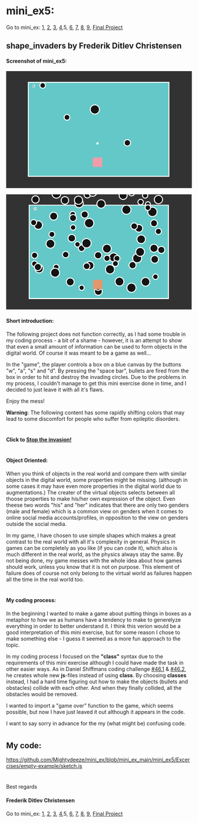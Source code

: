# mini_ex5:
Go to mini_ex:
[1](https://github.com/Mightydeeze/mini_ex/tree/mini_ex_main/mini_ex1),
[2](https://github.com/Mightydeeze/mini_ex/tree/mini_ex_main/mini_ex2),
[3](https://github.com/Mightydeeze/mini_ex/tree/mini_ex_main/mini_ex3),
[4](https://github.com/Mightydeeze/mini_ex/tree/mini_ex_main/mini_ex4),5, 
[6](https://github.com/Mightydeeze/mini_ex/tree/mini_ex_main/mini_ex6),
[7](https://github.com/Mightydeeze/mini_ex/tree/mini_ex_main/mini_ex7),
[8](https://github.com/Mightydeeze/mini_ex/tree/mini_ex_main/mini_ex8),
[9](https://github.com/Mightydeeze/mini_ex/tree/mini_ex_main/mini_ex9),
[Final Project](https://github.com/Mightydeeze/mini_ex/tree/mini_ex_main/Final%20Project)
## shape_invaders by Frederik Ditlev Christensen
#### Screenshot of mini_ex5:
![alt text](shape_invaders.png "Invasion of the shapes!")

![alt text](shape_invaders2.png "Invasion of the shapes!")
#### Short introduction:
The following project does not function correctly, as I had some trouble in my coding process - a bit of a shame - however, it is an attempt to show that even a small amount of information can be used to form objects in the digital world. Of course it was meant to be a game as well...

In the "game", the player controls a box on a blue canvas by the buttons "w", "a", "s" and "d". By pressing the "space bar", bullets are fired from the box in order to hit and destroy the invading circles. Due to the problems in my process, I couldn't manage to get this mini exercise done in time, and I decided to just leave it with all it's flaws.

Enjoy the mess!

**Warning**: The following content has some rapidly shifting colors that may lead to some discomfort for people who suffer from epileptic disorders.
#
#### Click to [Stop the invasion!](https://cdn.rawgit.com/Mightydeeze/mini_ex/mini_ex_main/mini_ex5/Excercises/empty-example/index.html)
#
#### Object Oriented:
When you think of objects in the real world and compare them with similar objects in the digital world, some properties might be missing. (although in some cases it may have even more properties in the digital world due to augmentations.) The creater of the virtual objects selects between all thoose properties to make his/her own expression of the object. Even theese two words "his" and "her" indicates that there are only two genders (male and female) which is a common view on genders when it comes to online social media accounts/profiles, in opposition to the view on genders outside the social media. 

In my game, I have chosen to use simple shapes which makes a great contrast to the real world with all it's complexity in general. Physics in games can be completely as you like (if you can code it), which also is much different in the real world, as the physics always stay the same. By not being done, my game messes with the whole idea about how games should work, unless you know that it is not on purpose. This element of failure does of course not only belong to the virtual world as failures happen all the time in the real world too.
#
#### My coding process:
In the beginning I wanted to make a game about putting things in boxes as a metaphor to how we as humans have a tendency to make to generelyze everything in order to better understand it. I think this verion would be a good interpretation of this mini exercise, but for some reason I chose to make something else - I guess it seemed as a more fun approach to the topic.

In my coding process I focused on the **"class"** syntax due to the requirements of this mini exercise although I could have made the task in other easier ways. As in Daniel Shiffmans coding challenge [#46.1](https://www.youtube.com/watch?v=hacZU523FyM) & [#46.2](https://www.youtube.com/watch?v=xTTuih7P0c0), he creates whole new **js**-files instead of using **class**. By choosing **classes** instead, I had a hard time figuring out how to make the objects (bullets and obstacles) collide with each other. And when they finally collided, all the obstacles would be removed.

I wanted to import a "game over" function to the game, which seems possible, but now I have just leaved it out although it appears in the code.

I want to say sorry in advance for the my (what might be) confusing code.
#
## My code:
https://github.com/Mightydeeze/mini_ex/blob/mini_ex_main/mini_ex5/Excercises/empty-example/sketch.js
  #
 Best regards 
#### Frederik Ditlev Christensen

Go to mini_ex:
[1](https://github.com/Mightydeeze/mini_ex/tree/mini_ex_main/mini_ex1),
[2](https://github.com/Mightydeeze/mini_ex/tree/mini_ex_main/mini_ex2),
[3](https://github.com/Mightydeeze/mini_ex/tree/mini_ex_main/mini_ex3),
[4](https://github.com/Mightydeeze/mini_ex/tree/mini_ex_main/mini_ex4),5,
[6](https://github.com/Mightydeeze/mini_ex/tree/mini_ex_main/mini_ex6),
[7](https://github.com/Mightydeeze/mini_ex/tree/mini_ex_main/mini_ex7),
[8](https://github.com/Mightydeeze/mini_ex/tree/mini_ex_main/mini_ex8),
[9](https://github.com/Mightydeeze/mini_ex/tree/mini_ex_main/mini_ex9),
[Final Project](https://github.com/Mightydeeze/mini_ex/tree/mini_ex_main/Final%20Project)

